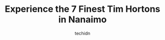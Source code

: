 ---
layout: ampstory
image: https://i0.wp.com/www.auto.or.id/wp-content/uploads/2023/06/tim-hortons-0-nanaimo-1686327195.jpeg?resize=640,853
author: techidn
featured: false
description: Nanaimo, British Columbia, Canada is a haven for Tim Hortons enthusiasts, boasting an impressive array of 7 top-notch establishments. Whether youre a seasoned connoisseur or simply curious 
title: Experience the 7 Finest Tim Hortons in Nanaimo
cover:
   title: Experience the 7 Finest Tim Hortons in Nanaimo
   subtitle: AUTO.OR.ID
   background: https://www.auto.or.id/wp-content/uploads/2023/06/tim-hortons-0-nanaimo-1686327195.jpeg

pages: 
 - layout: thirds
   top: <h1>#1 Tim Hortons</h1>
   bottom: "<p>Service was below par at the drive through. The attitude of the individual at the window was less than desirable. I understand that everyone is entitled to a bad day but </p>"
   background: https://www.auto.or.id/wp-content/uploads/2023/06/tim-hortons-1-nanaimo-1686327196.jpeg
   backgroundblur: true
 - layout: thirds
   top: <h1>#2 Tim Hortons</h1>
   bottom: "<p>1980 Island Hwy N, Nanaimo, BC V9S 5W3, Canada</p>"
   background: https://www.auto.or.id/wp-content/uploads/2023/06/tim-hortons-2-nanaimo-1686327197.jpeg
   cta:
      link: https://www.auto.or.id/experience-the-7-finest-tim-hortons-in-nanaimo/
      text: Experience the 7 Finest Tim Hortons in Nanaimo
 - layout: thirds
   top: <h1>#3 Tim Hortons</h1>
   bottom: "<p>1812 Bowen Rd, Nanaimo, BC V9S 5W4, Canada</p>"
   background: https://images.unsplash.com/photo-1639928849293-7f9ff81e41d3?ixlib=rb-4.0.3&ixid=MnwxMjA3fDB8MHxwaG90by1wYWdlfHx8fGVufDB8fHx8&auto=format&fit=crop&w=640&h=853&q=80
   cta:
      link: https://www.auto.or.id/experience-the-7-finest-tim-hortons-in-nanaimo/
      text: Experience the 7 Finest Tim Hortons in Nanaimo
 - layout: thirds
   top: <h1>#4 Tim Hortons</h1>
   bottom: "<p>4575 Uplands Dr Unit 301, Nanaimo, BC V9T 4K6, Canada</p>"
   background: https://images.unsplash.com/photo-1533690876270-13b7a3fa7a19?ixlib=rb-4.0.3&ixid=MnwxMjA3fDB8MHxwaG90by1wYWdlfHx8fGVufDB8fHx8&auto=format&fit=crop&w=640&h=853&q=80
   cta:
      link: https://www.auto.or.id/experience-the-7-finest-tim-hortons-in-nanaimo/
      text: Experience the 7 Finest Tim Hortons in Nanaimo
 - layout: thirds
   top: <h1>#5 Tim Hortons</h1>
   bottom: "<p>6892 Island Hwy N, Nanaimo, BC V9V 1P6, Canada</p>"
   background: https://images.unsplash.com/photo-1567808291548-fc3ee04dbcf0?ixlib=rb-4.0.3&ixid=MnwxMjA3fDB8MHxwaG90by1wYWdlfHx8fGVufDB8fHx8&auto=format&fit=crop&w=640&h=853&q=80
   cta:
      link: https://www.auto.or.id/experience-the-7-finest-tim-hortons-in-nanaimo/
      text: Experience the 7 Finest Tim Hortons in Nanaimo
 - layout: thirds
   top: <h1>#6 Tim Hortons</h1>
   bottom: "<p>6631 Island Hwy N 102 Unit 102, Nanaimo, BC V9T 4T7, Canada</p>"
   background: https://images.unsplash.com/photo-1512374554703-ce361659d5ce?ixlib=rb-4.0.3&ixid=MnwxMjA3fDB8MHxwaG90by1wYWdlfHx8fGVufDB8fHx8&auto=format&fit=crop&w=640&h=853&q=80
   cta:
      link: https://www.auto.or.id/experience-the-7-finest-tim-hortons-in-nanaimo/
      text: Experience the 7 Finest Tim Hortons in Nanaimo
 - layout: thirds
   top: <h1>#7 Tim Hortons</h1>
   bottom: "<p>2980 Island Hwy N Unit 200, Nanaimo, BC V9T 5V4, Canada</p>"
   background: https://images.unsplash.com/photo-1629240543128-7af4196c0bd0?ixlib=rb-4.0.3&ixid=MnwxMjA3fDB8MHxwaG90by1wYWdlfHx8fGVufDB8fHx8&auto=format&fit=crop&w=640&h=853&q=80
   cta:
      link: https://www.auto.or.id/experience-the-7-finest-tim-hortons-in-nanaimo/
      text: Experience the 7 Finest Tim Hortons in Nanaimo
 - layout: thirds
   middle: Continue reading...
   background: https://images.unsplash.com/photo-1503376780353-7e6692767b70?ixlib=rb-4.0.3&ixid=MnwxMjA3fDB8MHxwaG90by1wYWdlfHx8fGVufDB8fHx8&auto=format&fit=crop&w=640&h=853&q=80
   cta:
      link: https://www.auto.or.id/experience-the-7-finest-tim-hortons-in-nanaimo/
      text: Experience the 7 Finest Tim Hortons in Nanaimo

---